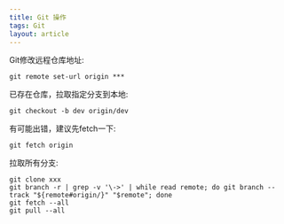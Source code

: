 ```yaml
---
title: Git 操作
tags: Git
layout: article
---
```


Git修改远程仓库地址:  
```shell
git remote set-url origin ***
```

已存在仓库，拉取指定分支到本地:
```shell
git checkout -b dev origin/dev
```
有可能出错，建议先fetch一下:
```shell
git fetch origin
```

拉取所有分支:
```shell
git clone xxx
git branch -r | grep -v '\->' | while read remote; do git branch --track "${remote#origin/}" "$remote"; done
git fetch --all
git pull --all
```